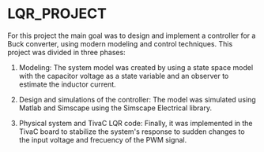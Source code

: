 # LQR_PROJECT

For this project the main goal was to design and implement a controller for a Buck converter, using modern modeling and control techniques.
This project was divided in three phases:

1. Modeling:
The system model was created by using a state space model with the capacitor voltage as a state variable and an observer to estimate the inductor current.

2. Design and simulations of the controller:
The model was simulated using Matlab and Simscape using the Simscape Electrical library. 

3. Physical system and TivaC LQR code:
Finally, it was implemented in the TivaC board to stabilize the system's response to sudden changes to the input voltage and frecuency of the PWM signal.
